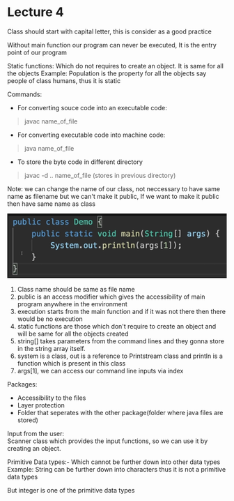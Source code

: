 # **Lecture 4**

Class should start with capital letter, this is consider as a good practice

Without main function our program can never be executed, It is the entry point of our program

Static functions: Which do not requires to create an object. It is same for all the objects
Example: Population is the property for all the objects say people of class humans, thus it is static

Commands:
* For converting souce code into an executable code: 
>javac name_of_file
* For converting executable code into machine code: 
> java name_of_file

* To store the byte code in different directory
> javac -d .. name_of_file (stores in previous directory)

Note: we can change the name of our class, not neccessary to have same name as filename but we can't make it public,
If we want to make it public then have same name as class 


![image](photos/16.png)


1. Class name should be same as file name
2. public is an access modifier which gives the accessibility of main program anywhere in the environment
3. execution starts from the main function and if it was not there then there would be no
execution
4. static functions are those which don't require to create an object and will be same for all the
objects created 
5. string[] takes parameters from the command lines and they gonna store in the string array itself.
6. system is a class, out is a reference to Printstream class and println is a function which is present in this class
7. args[1], we can access our command line inputs via index

Packages: 
* Accessibility to the files
* Layer protection
* Folder that seperates with the other package(folder where java files are stored)


Input from the user:   
Scanner class which provides the input functions, so we can use it by creating an object.

Primitive Data types:- Which cannot be further down into other data types
Example: String can be further down into characters thus it is not a primitive data types

But integer is one of the primitive data types







